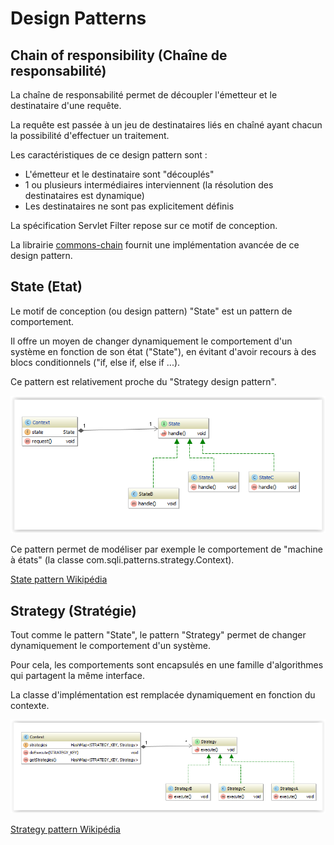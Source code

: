 Design Patterns
=====

## Chain of responsibility (Chaîne de responsabilité)

La chaîne de responsabilité permet de découpler l'émetteur et le destinataire d'une requête.

La requête est passée à un jeu de destinataires liés en chaîné ayant chacun la possibilité d'effectuer un traitement.

Les caractéristiques de ce design pattern sont :

* L'émetteur et le destinataire sont "découplés"
* 1 ou plusieurs intermédiaires interviennent (la résolution des destinataires est dynamique)
* Les destinataires ne sont pas explicitement définis

La spécification Servlet Filter repose sur ce motif de conception.

La librairie [commons-chain](http://commons.apache.org/proper/commons-chain/) fournit une implémentation avancée de ce design pattern. 

## State (Etat)

Le motif de conception (ou design pattern) "State" est un pattern de comportement.

Il offre un moyen de changer dynamiquement le comportement d'un système en fonction de son état ("State"), en évitant d'avoir recours
à des blocs conditionnels ("if,  else if, else if ...).

Ce pattern est relativement proche du "Strategy design pattern".

![Alt text](/state-pattern/src/main/resources/state-pattern-uml.PNG?raw=true "State pattern")

Ce pattern permet de modéliser par exemple le comportement de "machine à états" (la classe com.sqli.patterns.strategy.Context).

[State pattern Wikipédia](http://en.wikipedia.org/wiki/State_pattern)

## Strategy (Stratégie)

Tout comme le pattern "State", le pattern "Strategy" permet de changer dynamiquement le comportement d'un système.
 
Pour cela, les comportements sont encapsulés en une famille d'algorithmes qui partagent la même interface. 

La classe d'implémentation est remplacée dynamiquement en fonction du contexte.

![Alt text](/strategy-pattern/src/main/resources/strategy-pattern.PNG?raw=true "Strategy pattern")

[Strategy pattern Wikipédia](http://en.wikipedia.org/wiki/Strategy_pattern)